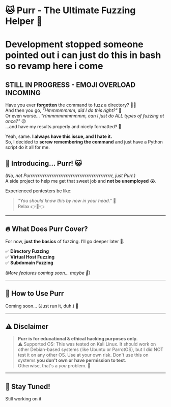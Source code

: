 # 🐱 Purr - The Ultimate Fuzzing Helper 🐾
# Development stopped someone pointed out i can just do this in bash so revamp here i come 


## STILL IN PROGRESS - EMOJI OVERLOAD INCOMING 


Have you ever **forgotten** the command to fuzz a directory? 😵‍💫  
And then you go, *"Hmmmmmmm, did I do this right?"* 🧐  
Or even worse... *"Hmmmmmmmmmm, can I just do ALL types of fuzzing at once?"* 😡  
...and have my results properly and nicely formatted? 👻  

Yeah, same. **I always have this issue, and I hate it.**  
So, I decided to **screw remembering the command** and just have a Python script do it all for me.  

## 🎤 Introducing... **Purr!** 🐱  
*(No, not Purrrrrrrrrrrrrrrrrrrrrrrrrrrrrrrrrrrrrrrrrrrrrrrr, just Purr.)*  
A side project to help me get that sweet job and **not be unemployed** 😭.  

Experienced pentesters be like:  
> *"You should know this by now in your head."* 🥸  
Relax 👉🥺👈  

---

## 🔥 What Does Purr Cover?  
For now, **just the basics** of fuzzing. I’ll go deeper later 🤥.  

✅ **Directory Fuzzing**  
✅ **Virtual Host Fuzzing**  
✅ **Subdomain Fuzzing**  

*(More features coming soon... maybe 👀)*  

---

## 🚀 How to Use Purr  
Coming soon... (Just run it, duh.) 🐾  

---

## ⚠️ Disclaimer  
> **Purr is for educational & ethical hacking purposes only.**  
> ⚠️ Supported OS: This was tested on Kali Linux. It should work on other Debian-based systems (like Ubuntu or ParrotOS), but I did NOT test it on any other OS. Use at your own risk.
> Don't use this on systems **you don't own or have permission to test**.  
> Otherwise, that's a *you* problem. 🤷  

---

## 🌟 Stay Tuned!  
Still working on it
